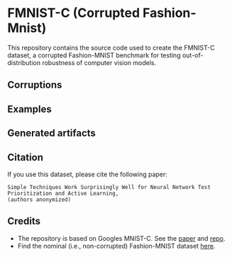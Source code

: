 # FMNIST-C (Corrupted Fashion-Mnist)

This repository contains the source code used to create the FMNIST-C dataset, a
corrupted Fashion-MNIST benchmark for testing out-of-distribution robustness of computer
vision models.

## Corruptions


## Examples


## Generated artifacts


## Citation
If you use this dataset, please cite the following paper:

[//]: # (TODO De-Anonymize)

```
Simple Techniques Work Surprisingly Well for Neural Network Test Prioritization and Active Learning,
(authors anonymized)
```

## Credits
- The repository is based on Googles MNIST-C. See the [paper](https://arxiv.org/abs/1906.02337) and [repo](https://github.com/google-research/mnist-c).
- Find the nominal (i.e., non-corrupted) Fashion-MNIST dataset [here](https://github.com/zalandoresearch/fashion-mnist).

